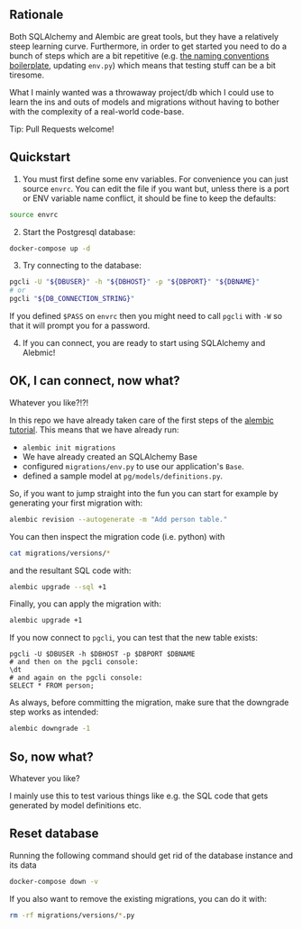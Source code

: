 ## Rationale

Both SQLAlchemy and Alembic are great tools, but they have a relatively steep learning
curve.  Furthermore, in order to get started you need to do a bunch of steps which are
a bit repetitive (e.g. [the naming conventions
boilerplate](http://alembic.zzzcomputing.com/en/latest/naming.html#integration-of-naming-conventions-into-operations-autogenerate),
updating `env.py`) which means that testing stuff can be a bit tiresome.

What I mainly wanted was a throwaway project/db which I could use to learn the ins and
outs of models and migrations without having to bother with the complexity of
a real-world code-base.

Tip: Pull Requests welcome!

## Quickstart

1. You must first define some env variables. For convenience you can just source `envrc`.
   You can edit the file if you want but, unless there is a port or ENV variable name
   conflict, it should be fine to keep the defaults:

``` bash
source envrc
```

2. Start the Postgresql database:

``` bash
docker-compose up -d
```

3. Try connecting to the database:

``` bash
pgcli -U "${DBUSER}" -h "${DBHOST}" -p "${DBPORT}" "${DBNAME}"
# or
pgcli "${DB_CONNECTION_STRING}"
```

If you defined `$PASS` on `envrc` then you might need to call `pgcli` with `-W` so that
it will prompt you for a password.

4. If you can connect, you are ready to start using SQLAlchemy and Alebmic!

## OK, I can connect, now what?

Whatever you like?!?!

In this repo we have already taken care of the first steps of the [alembic
tutorial](http://alembic.zzzcomputing.com/en/latest/tutorial.html).  This means that we
have already run:

- `alembic init migrations`
- We have already created an SQLAlchemy Base
- configured `migrations/env.py` to use our application's `Base`.
- defined a sample model at `pg/models/definitions.py`.

So, if you want to jump straight into the fun you can start for example by generating
your first migration with:

``` bash
alembic revision --autogenerate -m "Add person table."
```

You can then inspect the migration code (i.e. python) with

``` bash
cat migrations/versions/*
```

and the resultant SQL code with:

``` bash
alembic upgrade --sql +1
```

Finally, you can apply the migration with:

``` bash
alembic upgrade +1
```

If you now connect to `pgcli`, you can test that the new table exists:
```
pgcli -U $DBUSER -h $DBHOST -p $DBPORT $DBNAME
# and then on the pgcli console:
\dt
# and again on the pgcli console:
SELECT * FROM person;
```

As always, before committing the migration, make sure that the downgrade step works as intended:

``` bash
alembic downgrade -1
```

## So, now what?

Whatever you like?

I mainly use this to test various things like e.g. the SQL code that gets generated by model
definitions etc.

## Reset database

Running the following command should get rid of the database instance and its data

``` bash
docker-compose down -v
```

If you also want to remove the existing migrations, you can do it with:

``` bash
rm -rf migrations/versions/*.py
```
